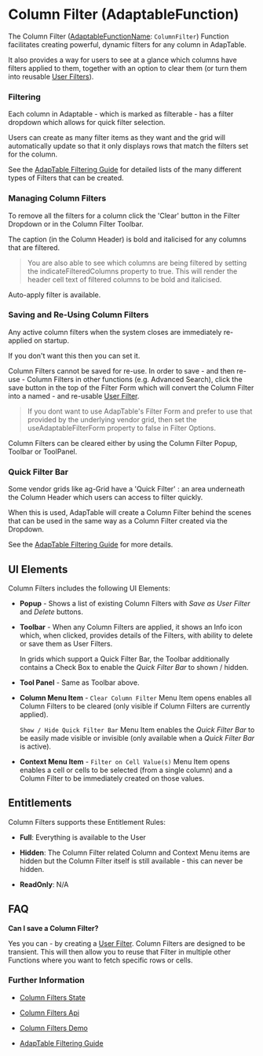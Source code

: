 # Column Filter (AdaptableFunction)

The Column Filter ([AdaptableFunctionName](https://api.adaptabletools.com/modules/_src_predefinedconfig_common_types_.html#adaptablefunctionname): `ColumnFilter`) Function facilitates creating powerful, dynamic filters for any column in AdapTable.

It also provides a way for users to see at a glance which columns have filters applied to them, together with an option to clear them (or turn them into reusable [User Filters](./user-filter-function.md)).

### Filtering
Each column in Adaptable - which is marked as filterable - has a filter dropdown which allows for quick filter selection.

Users can create as many filter items as they want and the grid will automatically update so that it only displays rows that match the filters set for the column.

See the [AdapTable Filtering Guide](https://github.com/AdaptableTools/adaptable/blob/master/packages/adaptable/readme/guides/adaptable-filtering-guide.md) for detailed lists of the many different types of Filters that can be created.

### Managing Column Filters
To remove all the filters for a column click the 'Clear' button in the Filter Dropdown or in the Column Filter Toolbar.

The caption (in the Column Header) is bold and italicised for any columns that are filtered.

> You are also able to see which columns are being filtered by setting the indicateFilteredColumns property to true.  This will render the header cell text of filtered columns to be bold and italicised.

Auto-apply filter is available.

### Saving and Re-Using Column Filters

Any active column filters when the system closes are immediately re-applied on startup.

If you don't want this then you can set it.

Column Filters cannot be saved for re-use.  In order to save - and then re-use - Column Filters in other functions (e.g. Advanced Search), click the save button in the top of the Filter Form which will convert the Column Filter into a named - and re-usable [User Filter](./user-filter-function.md).

> If you dont want to use AdapTable's Filter Form and prefer to use that provided by the underlying vendor grid, then set the useAdaptableFilterForm property to false in Filter Options.

Column Filters can be cleared either by using the Column Filter Popup, Toolbar or ToolPanel. 

### Quick Filter Bar

Some vendor grids like ag-Grid have a 'Quick Filter' : an area underneath the Column Header which users can access to filter quickly.

When this is used, AdapTable will create a Column Filter behind the scenes that can be used in the same way as a Column Filter created via the Dropdown.

See the [AdapTable Filtering Guide](https://github.com/AdaptableTools/adaptable/blob/master/packages/adaptable/readme/guides/adaptable-filtering-guide.md) for more details.

## UI Elements
Column Filters includes the following UI Elements:

- **Popup** - Shows a list of existing Column Filters with *Save as User Filter* and *Delete* buttons.  

- **Toolbar** - When any Column Filters are applied, it shows an Info icon which, when clicked, provides details of the Filters, with ability to delete or save them as User Filters.  

  In grids which support a Quick Filter Bar, the Toolbar additionally contains a Check Box to enable the *Quick Filter Bar* to shown / hidden.

- **Tool Panel** - Same as Toolbar above.

- **Column Menu Item** - `Clear Column Filter` Menu Item opens enables all Column Filters to be cleared (only visible if Column Filters are currently applied).  

    `Show / Hide Quick Filter Bar` Menu Item enables the *Quick Filter Bar* to be easily made visible or invisible (only available when a *Quick Filter Bar* is active).

- **Context Menu Item** - `Filter on Cell Value(s)` Menu Item opens enables a cell or cells to be selected (from a single column) and a Column Filter to be immediately created on those values.

## Entitlements
Column Filters supports these Entitlement Rules:

- **Full**: Everything is available to the User

- **Hidden**: The Column Filter related Column and Context Menu items are hidden but the Column Filter itself is still available - this can never be hidden.

- **ReadOnly**: N/A


## FAQ

**Can I save a Column Filter?**

Yes you can - by creating a [User Filter](./user-filter-function.md).  Column Filters are designed to be transient.  This will then allow you to reuse that Filter in multiple other Functions where you want to fetch specific rows or cells.

### Further Information

- [Column Filters State](https://api.adaptabletools.com/interfaces/_src_predefinedconfig_columnfilterstate_.columnfilterstate.html)

- [Column Filters Api](https://api.adaptabletools.com/interfaces/_src_api_columnfilterapi_.columnfilterapi.html)

- [Column Filters Demo](https://demo.adaptabletools.com/filters/aggridcolumnfiltersdemo)

- [AdapTable Filtering Guide](https://github.com/AdaptableTools/adaptable/blob/master/packages/adaptable/readme/guides/adaptable-filtering-guide.md)

